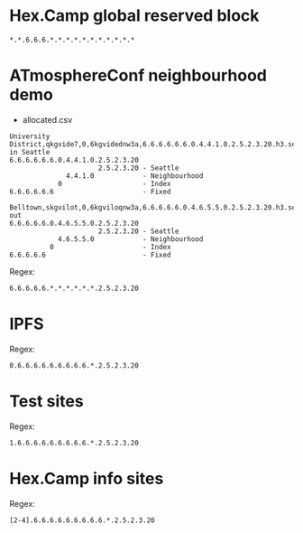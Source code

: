 # Hex.Camp global reserved block

`*.*.6.6.6.*.*.*.*.*.*.*.*.*.*.*`

# ATmosphereConf neighbourhood demo

* allocated.csv

```
University District,qkgvide7,0,6kgvidednw3a,6.6.6.6.6.6.0.4.4.1.0.2.5.2.3.20.h3.seahex.org.,Jim in Seattle
6.6.6.6.6.6.0.4.4.1.0.2.5.2.3.20
                      2.5.2.3.20 - Seattle
              4.4.1.0            - Neighbourhood
            0                    - Index
6.6.6.6.6.6                      - Fixed
```

```
Belltown,skgvilot,0,6kgviloqnw3a,6.6.6.6.6.0.4.6.5.5.0.2.5.2.3.20.h3.seahex.org.,Handed out
6.6.6.6.6.0.4.6.5.5.0.2.5.2.3.20
                      2.5.2.3.20 - Seattle
            4.6.5.5.0            - Neighbourhood
          0                      - Index
6.6.6.6.6                        - Fixed
```

Regex:

`6.6.6.6.6.*.*.*.*.*.*.2.5.2.3.20`

# IPFS

Regex:

`0.6.6.6.6.6.6.6.6.6.*.2.5.2.3.20`

# Test sites

Regex:

`1.6.6.6.6.6.6.6.6.6.*.2.5.2.3.20`

# Hex.Camp info sites

Regex:

`[2-4].6.6.6.6.6.6.6.6.6.*.2.5.2.3.20`



